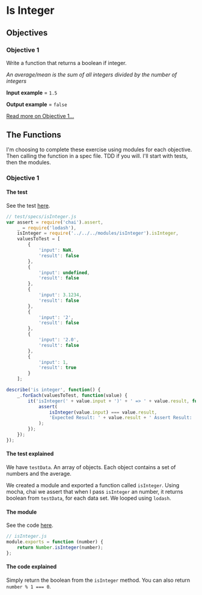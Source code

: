 # Is Integer
## Objectives
### Objective 1
Write a function that returns a boolean if integer.

*An average/mean is the sum of all integers divided by the number of integers*

**Input example** = `1.5`

**Output example** = `false`

[Read more on Objective 1...](#Objective-1)

## The Functions
I'm choosing to complete these exercise using modules for each objective. Then calling the function in a spec file. TDD if you will. I'll start with tests, then the modules.

### <div id="Objective-1">Objective 1</div>
#### The test
See the test [here](../../javascript/modules/test/specs/isInteger.js).

```js
// test/specs/isInteger.js
var assert = require('chai').assert,
    _ = require('lodash'),
    isInteger = require('../../../modules/isInteger').isInteger,
    valuesToTest = [
        {
            'input': NaN,
            'result': false
        },
        {
            'input': undefined,
            'result': false
        },
        {
            'input': 3.1234,
            'result': false
        },
        {
            'input': '2',
            'result': false
        },
        {
            'input': '2.0',
            'result': false
        },
        {
            'input': 1,
            'result': true
        }
    ];

describe('is integer', function() {
    _.forEach(valuesToTest, function(value) {
        it('isInteger(' + value.input + ')' + ' => ' + value.result, function() {
            assert(
                isInteger(value.input) === value.result,
                'Expected Result: ' + value.result + ' Assert Result: ' + isInteger(value.input)
            );
        });
    });
});
```
#### The test explained
We have `testData`. An array of objects. Each object contains a set of numbers and the average.

We created a module and exported a function called `isInteger`. Using mocha, chai we assert that when I pass `isInteger` an number, it returns boolean from `testData`, for each data set. We looped using `lodash`.

#### The module
See the code [here](../../javascript/modules/isInteger.js).

```js
// isInteger.js
module.exports = function (number) {
    return Number.isInteger(number);
};
```
#### The code explained
Simply return the boolean from the `isInteger` method. You can also return `number % 1 === 0`.
